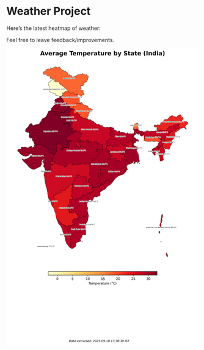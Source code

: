 # Weather Project

Here’s the latest heatmap of weather:

Feel free to leave feedback/improvements.

![India Heatmap](docs/assets/india_heatmap.png?v=CBF460)
